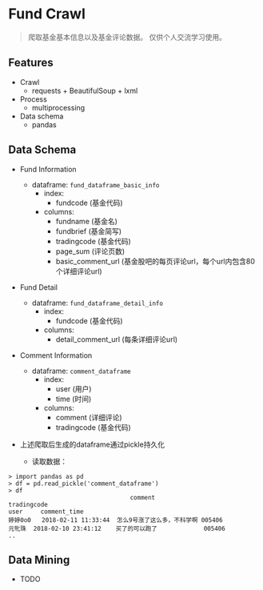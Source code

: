 # Fund Crawl
> 爬取基金基本信息以及基金评论数据。
> 仅供个人交流学习使用。

## Features
- Crawl
    - requests + BeautifulSoup + lxml
- Process
    - multiprocessing
- Data schema
    - pandas 

## Data Schema
- Fund Information
    - dataframe: `fund_dataframe_basic_info`
        - index: 
            - fundcode (基金代码)
        - columns: 
            - fundname (基金名)
            - fundbrief (基金简写)
            - tradingcode (基金代码)
            - page_sum (评论页数)
            - basic_comment_url (基金股吧的每页评论url，每个url内包含80个详细评论url)
- Fund Detail 
    - dataframe: `fund_dataframe_detail_info`
        - index:
            - fundcode (基金代码)
        - columns:
            - detail_comment_url (每条详细评论url)   

- Comment Information
    - dataframe: `comment_dataframe`
        - index: 
            - user (用户)
            - time (时间)
        - columns: 
            - comment (详细评论)
            - tradingcode (基金代码)

- 上述爬取后生成的dataframe通过pickle持久化
    - 读取数据：

```
> import pandas as pd
> df = pd.read_pickle('comment_dataframe')
> df
    		                      comment	                tradingcode
user     comment_time
婷婷0o0	2018-02-11 11:33:44	 怎么9号涨了这么多，不科学啊	005406
元牝珠	 2018-02-10 23:41:12	买了的可以跑了	            005406
..

``` 

## Data Mining
- TODO
